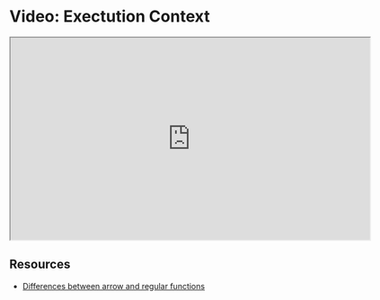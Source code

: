 # Video: Exectution Context

<iframe src="https://player.vimeo.com/video/551946066?title=0&byline=0&portrait=0" width="640" height="360" allowfullscreen="allowfullscreen" allow="autoplay; fullscreen; picture-in-picture"></iframe>

## Resources

- [Differences between arrow and regular functions](https://dmitripavlutin.com/differences-between-arrow-and-regular-functions/)
